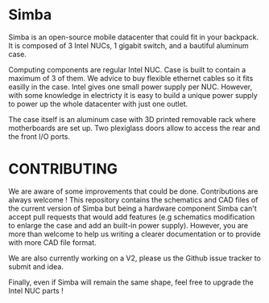 # Simba
Simba is an open-source mobile datacenter that could fit in your backpack. It is composed of 3 Intel NUCs, 1 gigabit switch, and a bautiful aluminum case.

Computing components are regular Intel NUC. Case is built to contain a maximum of 3 of them.
We advice to buy flexible ethernet cables so it fits easilly in the case.
Intel gives one small power supply per NUC. However, with some knowledge in electricty it is easy to build a unique power supply to power up the whole datacenter with just one outlet.

The case itself is an aluminum case with 3D printed removable rack where motherboards are set up. Two plexiglass doors allow to access the rear and the front I/O ports.

# CONTRIBUTING

We are aware of some improvements that could be done. Contributions are always welcome !
This repository contains the schematics and CAD files of the current version of Simba but being a hardware component Simba can't accept pull requests that would add features (e.g schematics modification to enlarge the case and add an built-in power supply). However, you are more than welcome to help us writing a clearer documentation or to provide with more CAD file format.

We are also currently working on a V2, please us the Github issue tracker to submit and idea.

Finally, even if Simba will remain the same shape, feel free to upgrade the Intel NUC parts !
